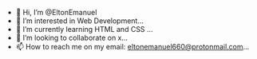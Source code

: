 - 👋 Hi, I’m @EltonEmanuel
- 👀 I’m interested in Web Development...
- 🌱 I’m currently learning HTML and CSS ...
- 💞️ I’m looking to collaborate on x...
- 📫 How to reach me on my email: eltonemanuel660@protonmail.com...

<!---
EltonEmanuel/EltonEmanuel is a ✨ special ✨ repository because its `README.md` (this file) appears on your GitHub profile.
You can click the Preview link to take a look at your changes.
--->
